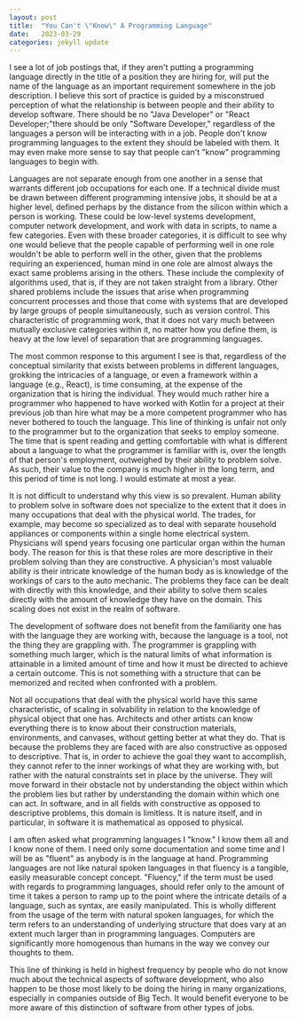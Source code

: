 ```yaml
---
layout: post
title:  "You Can't \"Know\" A Programming Language"
date:   2023-03-29
categories: jekyll update
---
```


I see a lot of job postings that, if they aren't putting a programming language directly in the
title of a position they are hiring for, will put the name of the language as an important
requirement somewhere in the job description. I believe this sort of practice is guided by a
misconstrued perception of what the relationship is between people and their ability to develop
software. There should be no "Java Developer" or "React Developer;"there should be only "Software
Developer," regardless of the languages a person will be interacting with in a job. People don't
know programming languages to the extent they should be labeled with them. It may even make more
sense to say that people can't "know" programming languages to begin with.

Languages are not separate enough from one another in a sense that warrants different job
occupations for each one. If a technical divide must be drawn between different programming
intensive jobs, it should be at a higher level, defined perhaps by the distance from the silicon
within which a person is working. These could be low-level systems development, computer network
development, and work with data in scripts, to name a few categories. Even with these broader
categories, it is difficult to see why one would believe that the people capable of performing well
in one role wouldn't be able to perform well in the other, given that the problems requiring an
experienced, human mind in one role are almost always the exact same problems arising in the others.
These include the complexity of algorithms used, that is, if they are not taken straight from a
library. Other shared problems include the issues that arise when programming concurrent processes
and those that come with systems that are developed by large groups of people simultaneously, such
as version control. This characteristic of programming work, that it does not vary much between
mutually exclusive categories within it, no matter how you define them, is heavy at the low level of
separation that are programming languages.

The most common response to this argument I see is that, regardless of the conceptual similarity
that exists between problems in different languages, grokking the intricacies of a language, or even
a framework within a language (e.g., React), is time consuming, at the expense of the organization
that is hiring the individual. They would much rather hire a programmer who happened to have worked
with Kotlin for a project at their previous job than hire what may be a more competent programmer
who has never bothered to touch the language. This line of thinking is unfair not only to the
programmer but to the organization that seeks to employ someone. The time that is spent reading and
getting comfortable with what is different about a language to what the programmer is familiar with
is, over the length of that person's employment, outweighed by their ability to problem solve. As
such, their value to the company is much higher in the long term, and this period of time is not
long. I would estimate at most a year.

It is not difficult to understand why this view is so prevalent. Human ability to problem solve in
software does not specialize to the extent that it does in many occupations that deal with the
physical world. The trades, for example, may become so specialized as to deal with separate
household appliances or components within a single home electrical system. Physicians will spend
years focusing one particular organ within the human body. The reason for this is that these roles
are more descriptive in their problem solving than they are constructive. A physician's most
valuable ability is their intricate knowledge of the human body as is knowledge of the workings of
cars to the auto mechanic. The problems they face can be dealt with directly with this knowledge,
and their ability to solve them scales directly with the amount of knowledge they have on the
domain. This scaling does not exist in the realm of software.

The development of software does not benefit from the familiarity one has with the language they are
working with, because the language is a tool, not the thing they are grappling with. The programmer
is grappling with something much larger, which is the natural limits of what information is
attainable in a limited amount of time and how it must be directed to achieve a certain outcome.
This is not something with a structure that can be memorized and recited when confronted with a
problem.

Not all occupations that deal with the physical world have this same characteristic, of scaling in
solvability in relation to the knowledge of physical object that one has. Architects and other
artists can know everything there is to know about their construction materials, environments, and
canvases, without getting better at what they do. That is because the problems they are faced with
are also constructive as opposed to descriptive. That is, in order to achieve the goal they want to
accomplish, they cannot refer to the inner workings of what they are working with, but rather with
the natural constraints set in place by the universe. They will move forward in their obstacle not
by understanding the object within which the problem lies but rather by understanding the domain
within which one can act. In software, and in all fields with constructive as opposed to descriptive
problems, this domain is limitless. It is nature itself, and in particular, in software it is
mathematical as opposed to physical.

I am often asked what programming languages I "know." I know them all and I know none of them. I
need only some documentation and some time and I will be as "fluent" as anybody is in the language
at hand. Programming languages are not like natural spoken languages in that fluency is a tangible,
easily measurable concept concept. "Fluency," if the term must be used with regards to programming
languages, should refer only to the amount of time it takes a person to ramp up to the point where
the intricate details of a language, such as syntax, are easily manipulated. This is wholly
different from the usage of the term with natural spoken languages, for which the term refers to an
understanding of underlying structure that does vary at an extent much larger than in programming
languages. Computers are significantly more homogenous than humans in the way we convey our thoughts
to them.

This line of thinking is held in highest frequency by people who do not know much about the
technical aspects of software development, who also happen to be those most likely to be doing the
hiring in many organizations, especially in companies outside of Big Tech. It would benefit everyone
to be more aware of this distinction of software from other types of jobs.